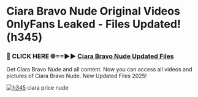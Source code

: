 # Ciara Bravo Nude Original Videos 0nlyFans Leaked - Files Updated! (h345)

<h3>🔴 CLICK HERE 🌐==►► <a href="https://tinyurl.com/52m3yx9h" rel="nofollow">Ciara Bravo Nude Updated Files</a></h3>

Get Ciara Bravo Nude and all content. Now you can access all videos and pictures of Ciara Bravo Nude. New Updated Files 2025!

[![h345](https://i.imgur.com/TnHtlc8.gif)](https://tinyurl.com/52m3yx9h)
ciara price nude